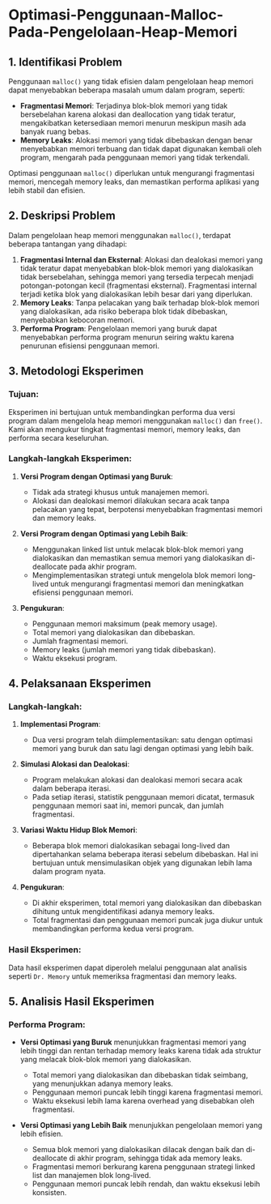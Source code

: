 # Optimasi-Penggunaan-Malloc-Pada-Pengelolaan-Heap-Memori
## 1. Identifikasi Problem

Penggunaan `malloc()` yang tidak efisien dalam pengelolaan heap memori dapat menyebabkan beberapa masalah umum dalam program, seperti:
- **Fragmentasi Memori**: Terjadinya blok-blok memori yang tidak bersebelahan karena alokasi dan deallocation yang tidak teratur, mengakibatkan ketersediaan memori menurun meskipun masih ada banyak ruang bebas.
- **Memory Leaks**: Alokasi memori yang tidak dibebaskan dengan benar menyebabkan memori terbuang dan tidak dapat digunakan kembali oleh program, mengarah pada penggunaan memori yang tidak terkendali.

Optimasi penggunaan `malloc()` diperlukan untuk mengurangi fragmentasi memori, mencegah memory leaks, dan memastikan performa aplikasi yang lebih stabil dan efisien.

## 2. Deskripsi Problem

Dalam pengelolaan heap memori menggunakan `malloc()`, terdapat beberapa tantangan yang dihadapi:
1. **Fragmentasi Internal dan Eksternal**: Alokasi dan dealokasi memori yang tidak teratur dapat menyebabkan blok-blok memori yang dialokasikan tidak bersebelahan, sehingga memori yang tersedia terpecah menjadi potongan-potongan kecil (fragmentasi eksternal). Fragmentasi internal terjadi ketika blok yang dialokasikan lebih besar dari yang diperlukan.
2. **Memory Leaks**: Tanpa pelacakan yang baik terhadap blok-blok memori yang dialokasikan, ada risiko beberapa blok tidak dibebaskan, menyebabkan kebocoran memori.
3. **Performa Program**: Pengelolaan memori yang buruk dapat menyebabkan performa program menurun seiring waktu karena penurunan efisiensi penggunaan memori.

## 3. Metodologi Eksperimen

### Tujuan:
Eksperimen ini bertujuan untuk membandingkan performa dua versi program dalam mengelola heap memori menggunakan `malloc()` dan `free()`. Kami akan mengukur tingkat fragmentasi memori, memory leaks, dan performa secara keseluruhan.

### Langkah-langkah Eksperimen:
1. **Versi Program dengan Optimasi yang Buruk**:
   - Tidak ada strategi khusus untuk manajemen memori.
   - Alokasi dan dealokasi memori dilakukan secara acak tanpa pelacakan yang tepat, berpotensi menyebabkan fragmentasi memori dan memory leaks.

2. **Versi Program dengan Optimasi yang Lebih Baik**:
   - Menggunakan linked list untuk melacak blok-blok memori yang dialokasikan dan memastikan semua memori yang dialokasikan di-deallocate pada akhir program.
   - Mengimplementasikan strategi untuk mengelola blok memori long-lived untuk mengurangi fragmentasi memori dan meningkatkan efisiensi penggunaan memori.

3. **Pengukuran**:
   - Penggunaan memori maksimum (peak memory usage).
   - Total memori yang dialokasikan dan dibebaskan.
   - Jumlah fragmentasi memori.
   - Memory leaks (jumlah memori yang tidak dibebaskan).
   - Waktu eksekusi program.

## 4. Pelaksanaan Eksperimen

### Langkah-langkah:
1. **Implementasi Program**:
   - Dua versi program telah diimplementasikan: satu dengan optimasi memori yang buruk dan satu lagi dengan optimasi yang lebih baik.
   
2. **Simulasi Alokasi dan Dealokasi**:
   - Program melakukan alokasi dan dealokasi memori secara acak dalam beberapa iterasi.
   - Pada setiap iterasi, statistik penggunaan memori dicatat, termasuk penggunaan memori saat ini, memori puncak, dan jumlah fragmentasi.

3. **Variasi Waktu Hidup Blok Memori**:
   - Beberapa blok memori dialokasikan sebagai long-lived dan dipertahankan selama beberapa iterasi sebelum dibebaskan. Hal ini bertujuan untuk mensimulasikan objek yang digunakan lebih lama dalam program nyata.

4. **Pengukuran**:
   - Di akhir eksperimen, total memori yang dialokasikan dan dibebaskan dihitung untuk mengidentifikasi adanya memory leaks.
   - Total fragmentasi dan penggunaan memori puncak juga diukur untuk membandingkan performa kedua versi program.

### Hasil Eksperimen:

Data hasil eksperimen dapat diperoleh melalui penggunaan alat analisis seperti `Dr. Memory` untuk memeriksa fragmentasi dan memory leaks.

## 5. Analisis Hasil Eksperimen

### **Performa Program:**
- **Versi Optimasi yang Buruk** menunjukkan fragmentasi memori yang lebih tinggi dan rentan terhadap memory leaks karena tidak ada struktur yang melacak blok-blok memori yang dialokasikan. 
  - Total memori yang dialokasikan dan dibebaskan tidak seimbang, yang menunjukkan adanya memory leaks.
  - Penggunaan memori puncak lebih tinggi karena fragmentasi memori.
  - Waktu eksekusi lebih lama karena overhead yang disebabkan oleh fragmentasi.

- **Versi Optimasi yang Lebih Baik** menunjukkan pengelolaan memori yang lebih efisien. 
  - Semua blok memori yang dialokasikan dilacak dengan baik dan di-deallocate di akhir program, sehingga tidak ada memory leaks.
  - Fragmentasi memori berkurang karena penggunaan strategi linked list dan manajemen blok long-lived.
  - Penggunaan memori puncak lebih rendah, dan waktu eksekusi lebih konsisten.
